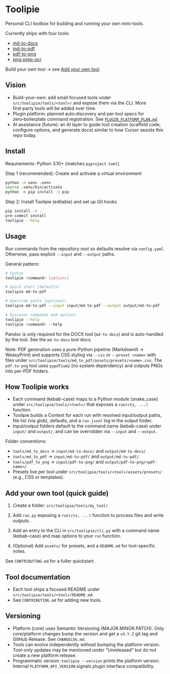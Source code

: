  # Toolipie

Personal CLI toolbox for building and running your own mini-tools. 

Currently ships with four tools:
- [md-to-docx](src/toolipie/tools/md_to_docx/README.md)
- [md-to-pdf](src/toolipie/tools/md_to_pdf/README.md)
- [pdf-to-png](src/toolipie/tools/pdf_to_png/README.md)
- [png-prep-ocr](src/toolipie/tools/png_prep_ocr/README.md)

Build your own tool → see [Add your own tool](#add-your-own-tool-quick-guide).

## Vision

- Build-your-own: add small focused tools under `src/toolipie/tools/<tool>/` and expose them via the CLI. More first‑party tools will be added over time.
- Plugin platform: planned auto‑discovery and per‑tool specs for zero‑boilerplate command registration. See [`PLUGIN_PLATFORM_PLAN.md`](PLUGIN_PLATFORM_PLAN.md).
- AI assistance (future): an AI layer to guide tool creation (scaffold code, configure options, and generate docs) similar to how Cursor assists this repo today.

## Install

Requirements: Python 3.10+ (matches `pyproject.toml`).

Step 1 (recommended): Create and activate a virtual environment
```bash
python -m venv .venv
source .venv/bin/activate
python -m pip install -U pip
```

Step 2: Install Toolipie (editable) and set up Git hooks
```bash
pip install -e .
pre-commit install
toolipie --help
```

## Usage

Run commands from the repository root so defaults resolve via `config.yaml`. Otherwise, pass explicit `--input` and `--output` paths.

General pattern:

```bash
# Syntax
toolipie <command> [options]

# Quick start (defaults)
toolipie md-to-pdf

# Override paths (optional)
toolipie md-to-pdf --input input/md-to-pdf --output output/md-to-pdf

# Discover commands and options
toolipie --help
toolipie <command> --help
```

Pandoc is only required for the DOCX tool (`md-to-docx`) and is auto-handled by the tool. See the `md-to-docx` tool docs.

Note: PDF generation uses a pure-Python pipeline (MarkdownIt → WeasyPrint) and supports CSS styling via `--css` or `--preset <name>` with files under `src/toolipie/tools/md_to_pdf/assets/presets/<name>.css`. The `pdf-to-png` tool uses `pypdfium2` (no system dependency) and outputs PNGs into per-PDF folders.

## How Toolipie works

- Each command (kebab-case) maps to a Python module (snake_case) under `src/toolipie/tools/<tool>/` that exposes a `run(ctx, ...)` function.
- Toolipie builds a Context for each run with resolved input/output paths, file list (via glob), defaults, and a `run.jsonl` log in the output folder.
- Input/output folders default to the command name (kebab-case) under `input/` and `output/`, and can be overridden via `--input` and `--output`.

Folder conventions:

- `tools/md_to_docx` → `input/md-to-docx/` and `output/md-to-docx/`
- `tools/md_to_pdf`  → `input/md-to-pdf/` and `output/md-to-pdf/`
- `tools/pdf_to_png` → `input/pdf-to-png/` and `output/pdf-to-png/<pdf-name>/`
- Presets live per tool under `src/toolipie/tools/<tool>/assets/presets/` (e.g., CSS or templates).

## Add your own tool (quick guide)

1) Create a folder: `src/toolipie/tools/my_tool/`

2) Add `run.py` exposing a `run(ctx, ...)` function to process files and write outputs.

3) Add an entry to the CLI in `src/toolipie/cli.py` with a command name (kebab-case) and map options to your `run` function.

4) (Optional) Add `assets/` for presets, and a `README.md` for tool-specific notes.

See `CONTRIBUTING.md` for a fuller quickstart.

## Tool documentation

- Each tool ships a focused README under `src/toolipie/tools/<tool>/README.md`.
- See `CONTRIBUTING.md` for adding new tools.

## Versioning

- Platform (core) uses Semantic Versioning (MAJOR.MINOR.PATCH). Only core/platform changes bump the version and get a `vX.Y.Z` git tag and GitHub Release. See `CHANGELOG.md`.
- Tools can evolve independently without bumping the platform version. Tool-only updates may be mentioned under “Unreleased” but do not create a new platform release.
- Programmatic version: `toolipie --version` prints the platform version. Internal `PLATFORM_API_VERSION` signals plugin interface compatibility.
